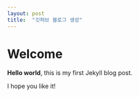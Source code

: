 ```yaml
---
layout: post
title:  "깃허브 블로그 생성"
---
```


# Welcome

**Hello world**, this is my first Jekyll blog post.

I hope you like it!
